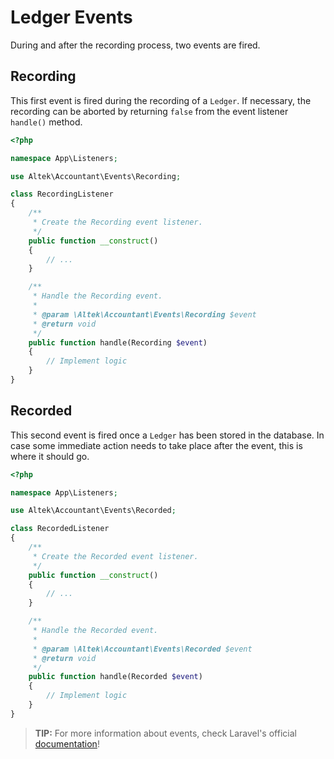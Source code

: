 # Ledger Events
During and after the recording process, two events are fired.

## Recording
This first event is fired during the recording of a `Ledger`. If necessary, the recording can be aborted by returning `false` from the event listener `handle()` method.

```php
<?php

namespace App\Listeners;

use Altek\Accountant\Events\Recording;

class RecordingListener
{
    /**
     * Create the Recording event listener.
     */
    public function __construct()
    {
        // ...
    }

    /**
     * Handle the Recording event.
     *
     * @param \Altek\Accountant\Events\Recording $event
     * @return void
     */
    public function handle(Recording $event)
    {
        // Implement logic
    }
}
```

## Recorded
This second event is fired once a `Ledger` has been stored in the database.
In case some immediate action needs to take place after the event, this is where it should go.

```php
<?php

namespace App\Listeners;

use Altek\Accountant\Events\Recorded;

class RecordedListener
{
    /**
     * Create the Recorded event listener.
     */
    public function __construct()
    {
        // ...
    }

    /**
     * Handle the Recorded event.
     *
     * @param \Altek\Accountant\Events\Recorded $event
     * @return void
     */
    public function handle(Recorded $event)
    {
        // Implement logic
    }
}
```

> **TIP:** For more information about events, check Laravel's official [documentation](https://laravel.com/docs/5.7/events)!
